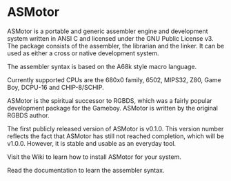 ASMotor
=======

ASMotor is a portable and generic assembler engine and development system written in ANSI C and licensed under the GNU Public License v3. The package consists of the assembler, the librarian and the linker. It can be used as either a cross or native development system.

The assembler syntax is based on the A68k style macro language.

Currently supported CPUs are the 680x0 family, 6502, MIPS32, Z80, Game Boy, DCPU-16 and CHIP-8/SCHIP.

ASMotor is the spiritual successor to RGBDS, which was a fairly popular development package for the Gameboy. ASMotor is written by the original RGBDS author.

The first publicly released version of ASMotor is v0.1.0. This version number reflects the fact that ASMotor has still not reached completion, which will be v1.0.0. However, it is stable and usable as an everyday tool.

Visit the Wiki to learn how to install ASMotor for your system.

Read the documentation to learn the assembler syntax.
